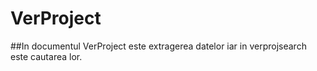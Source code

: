 # VerProject
##In documentul VerProject este extragerea datelor iar in verprojsearch este cautarea lor.
 
